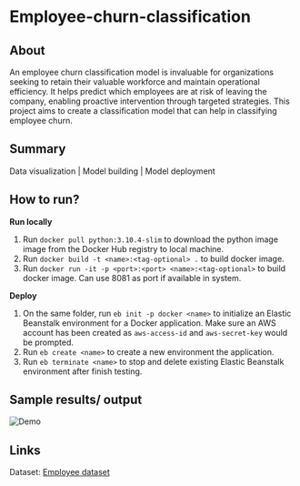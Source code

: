 # Employee-churn-classification

## About 
An employee churn classification model is invaluable for organizations seeking to retain their valuable workforce and maintain operational efficiency. It helps predict which employees are at risk of leaving the company, enabling proactive intervention through targeted strategies. This project aims to create a classification model that can help in classifying employee churn. 

## Summary 
Data visualization | Model building | Model deployment 

## How to run? 
**Run locally**
1. Run `docker pull python:3.10.4-slim` to download the python image image from the Docker Hub registry to local machine. 
2. Run `docker build -t <name>:<tag-optional> .` to build docker image.
3. Run `docker run -it -p <port>:<port> <name>:<tag-optional>` to build docker image. Can use 8081 as port if available in system. 

**Deploy**
1. On the same folder, run `eb init -p docker <name>` to initialize an Elastic Beanstalk environment for a Docker application. Make sure an AWS account has been created as `aws-access-id` and `aws-secret-key` would be prompted.
2. Run `eb create <name>` to create a new environment the application. 
3. Run `eb terminate <name>` to stop and delete existing Elastic Beanstalk environment after finish testing.

## Sample results/ output
![Demo]([https://github.com/Your_Repository_Name/Your_GIF_Name.gif](https://github.com/CH2001/Employee-churn-classification/blob/main/Image/Demo.gif))

## Links 
Dataset: [Employee dataset](https://www.kaggle.com/datasets/tawfikelmetwally/employee-dataset/data)


